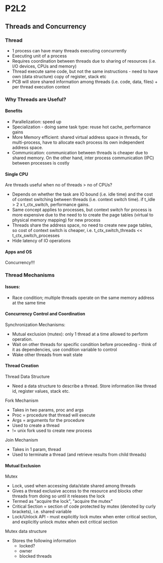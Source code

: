 # P2L2

## Threads and Concurrency

### Thread
- 1 process can have many threads executing concurrently
- Executing unit of a process
- Requires coordination between threads due to sharing of resources (i.e. I/O devices, CPUs and memory)
- Thread execute same code, but not the same instructions - need to have own (data structure) copy of register, stack etc
- PCB will store shared information among threads (i.e. code, data, files) + per thread execution context

### Why Threads are Useful?

#### Benefits
- Parallelization: speed up
- Specialization - doing same task type: reuse hot cache, performance gains
- More Memory efficient: shared virtual address space in threads, for multi-process, have to allocate each process its own independent address space.
- Communication: communication between threads is cheaper due to shared memory. On the other hand, inter process communication (IPC) between processes is costly

#### Single CPU

Are threads useful when no of threads > no of CPUs?

- Depends on whether the task are IO bound (i.e. idle time) and the cost of context switching between threads (i.e. context switch time). if t_idle > 2 x t_ctx_switch, performance gains.
- Same concept applies to processes, but context switch for process is more expensive due to the need to to create the page tables (virtual to physical memory mapping) for new process
- Threads share the address space, no need to create new page tables, so cost of context switch is cheaper, i.e. t_ctx_switch_threads << t_ctx_switch_processes
- Hide latency of IO operations

#### Apps and OS

Concurrency!!!

### Thread Mechanisms

#### Issues:
- Race condition; multiple threads operate on the same memory address at the same time

#### Concurrency Control and Coordination

Synchronization Mechanisms:

- Mutual exclusion (mutex): only 1 thread at a time allowed to perform operation. 
- Wait on other threads for specific condition before proceeding - think of it as dependencies, use condition variable to control
- Wake other threads from wait state

#### Thread Creation

Thread Data Structure
- Need a data structure to describe a thread. Store information like thread id, register values, stack etc.

Fork Mechanism
- Takes in two params, proc and args
- Proc = procedure that thread will execute
- Args = arguments for the procedure
- Used to create a thread
- != unix fork used to create new process

Join Mechanism
- Takes in 1 param, thread
- Used to terminate a thread (and retrieve results from child threads)

#### Mutual Exclusion

Mutex
- Lock, used when accessing data/state shared among threads
- Gives a thread exclusive access to the resource and blocks other threads from doing so until it releases the lock
- Termed as "acquire the lock", "acquire the mutex"
- Critical Section = section of code protected by mutex (denoted by curly brackets), i.e. shared variable
- Lock/Unlock API - must explicitly lock mutex when enter critical section, and explicitly unlock mutex when exit critical section

Mutex data structure
- Stores the following information
    - locked?
    - owner
    - blocked threads

